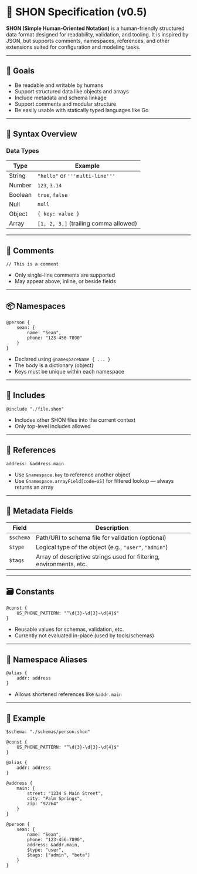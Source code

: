 # 📝 SHON Specification (v0.5)

**SHON (Simple Human-Oriented Notation)** is a human-friendly structured data format designed for readability, validation, and tooling. It is inspired by JSON, but supports comments, namespaces, references, and other extensions suited for configuration and modeling tasks.

---

## 🎯 Goals

- Be readable and writable by humans
- Support structured data like objects and arrays
- Include metadata and schema linkage
- Support comments and modular structure
- Be easily usable with statically typed languages like Go

---

## 🧱 Syntax Overview

### Data Types

| Type     | Example |
|----------|---------|
| String   | `"hello"` or `'''multi-line'''` |
| Number   | `123`, `3.14` |
| Boolean  | `true`, `false` |
| Null     | `null` |
| Object   | `{ key: value }` |
| Array    | `[1, 2, 3,]` (trailing comma allowed) |

---

## 💬 Comments

```shon
// This is a comment
```

- Only single-line comments are supported
- May appear above, inline, or beside fields

---

## 📦 Namespaces

```shon
@person {
    sean: {
        name: "Sean",
        phone: "123-456-7890"
    }
}
```

- Declared using `@namespaceName { ... }`
- The body is a dictionary (object)
- Keys must be unique within each namespace

---

## 🔁 Includes

```shon
@include "./file.shon"
```

- Includes other SHON files into the current context
- Only top-level includes allowed

---

## 🔗 References

```shon
address: &address.main
```

- Use `&namespace.key` to reference another object
- Use `&namespace.arrayField[code=US]` for filtered lookup — always returns an array

---

## 🔧 Metadata Fields

| Field     | Description |
|-----------|-------------|
| `$schema` | Path/URI to schema file for validation (optional) |
| `$type`   | Logical type of the object (e.g., `"user"`, `"admin"`) |
| `$tags`   | Array of descriptive strings used for filtering, environments, etc. |

---

## 🗃 Constants

```shon
@const {
    US_PHONE_PATTERN: "^\d{3}-\d{3}-\d{4}$"
}
```

- Reusable values for schemas, validation, etc.
- Currently not evaluated in-place (used by tools/schemas)

---

## 📛 Namespace Aliases

```shon
@alias {
    addr: address
}
```

- Allows shortened references like `&addr.main`

---

## 📝 Example

```shon
$schema: "./schemas/person.shon"

@const {
    US_PHONE_PATTERN: "^\d{3}-\d{3}-\d{4}$"
}

@alias {
    addr: address
}

@address {
    main: {
        street: "1234 S Main Street",
        city: "Palm Springs",
        zip: "92264"
    }
}

@person {
    sean: {
        name: "Sean",
        phone: "123-456-7890",
        address: &addr.main,
        $type: "user",
        $tags: ["admin", "beta"]
    }
}
```
